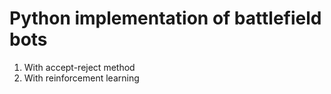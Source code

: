 # Python implementation of battlefield bots
1. With accept-reject method
2. With reinforcement learning

